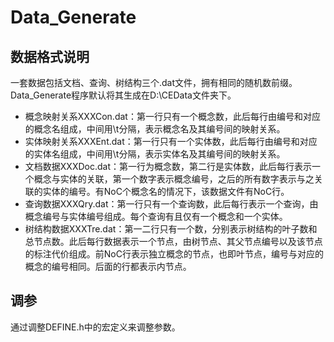 # Data_Generate
## 数据格式说明
一套数据包括文档、查询、树结构三个.dat文件，拥有相同的随机数前缀。Data_Generate程序默认将其生成在D:\\CEData文件夹下。
+ 概念映射关系XXXCon.dat：第一行只有一个概念数，此后每行由编号和对应的概念名组成，中间用\\t分隔，表示概念名及其编号间的映射关系。
+ 实体映射关系XXXEnt.dat：第一行只有一个实体数，此后每行由编号和对应的实体名组成，中间用\\t分隔，表示实体名及其编号间的映射关系。
+ 文档数据XXXDoc.dat：第一行为概念数，第二行是实体数，此后每行表示一个概念与实体的关联，第一个数字表示概念编号，之后的所有数字表示与之关联的实体的编号。有NoC个概念名的情况下，该数据文件有NoC行。
+ 查询数据XXXQry.dat：第一行只有一个查询数，此后每行表示一个查询，由概念编号与实体编号组成。每个查询有且仅有一个概念和一个实体。
+ 树结构数据XXXTre.dat：第一二行只有一个数，分别表示树结构的叶子数和总节点数。此后每行数据表示一个节点，由树节点、其父节点编号以及该节点的标注代价组成。前NoC行表示独立概念的节点，也即叶节点，编号与对应的概念的编号相同。后面的行都表示内节点。

## 调参
通过调整DEFINE.h中的宏定义来调整参数。